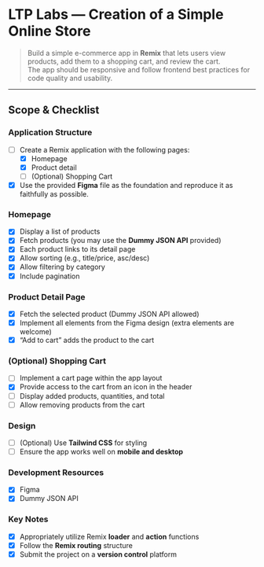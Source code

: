 # LTP Labs — Creation of a Simple Online Store

> Build a simple e-commerce app in **Remix** that lets users view products, add them to a shopping cart, and review the cart.  
> The app should be responsive and follow frontend best practices for code quality and usability.

---

## Scope & Checklist

### Application Structure
- [ ] Create a Remix application with the following pages:
  - [x] Homepage
  - [x] Product detail
  - [ ] (Optional) Shopping Cart
- [x] Use the provided **Figma** file as the foundation and reproduce it as faithfully as possible.

### Homepage
- [x] Display a list of products
- [x] Fetch products (you may use the **Dummy JSON API** provided)
- [x] Each product links to its detail page
- [x] Allow sorting (e.g., title/price, asc/desc)
- [x] Allow filtering by category
- [x] Include pagination

### Product Detail Page
- [x] Fetch the selected product (Dummy JSON API allowed)
- [x] Implement all elements from the Figma design (extra elements are welcome)
- [x] “Add to cart” adds the product to the cart

### (Optional) Shopping Cart
- [ ] Implement a cart page within the app layout
- [x] Provide access to the cart from an icon in the header
- [ ] Display added products, quantities, and total
- [ ] Allow removing products from the cart

### Design
- [ ] (Optional) Use **Tailwind CSS** for styling
- [ ] Ensure the app works well on **mobile and desktop**

### Development Resources
- [x] Figma
- [x] Dummy JSON API

### Key Notes
- [x] Appropriately utilize Remix **loader** and **action** functions
- [x] Follow the **Remix routing** structure
- [x] Submit the project on a **version control** platform
